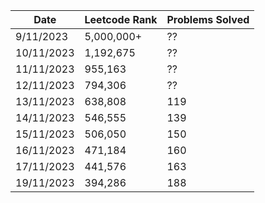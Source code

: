

| Date    | Leetcode Rank | Problems Solved |
| -------- | ------- | ------ |
| 9/11/2023 | 5,000,000+ | ?? |
| 10/11/2023  | 1,192,675 | ?? |
| 11/11/2023 | 955,163 | ?? |
| 12/11/2023 | 794,306 | ?? |
| 13/11/2023 | 638,808 | 119 |
| 14/11/2023 | 546,555 | 139 |
| 15/11/2023 | 506,050 | 150 |
| 16/11/2023 | 471,184 | 160 |
| 17/11/2023 | 441,576 | 163 |
| 19/11/2023 | 394,286 | 188 |
